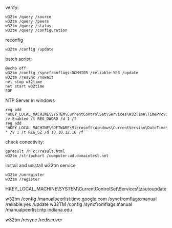 
verify:
```
w32tm /query /source
w32tm /query /peers 
w32tm /query /status
w32tm /query /configuration
```

reconfig 
```
w32tm /config /update
```
batch script:

```
@echo off
w32tm /config /syncfromflags:DOMHIER /reliable:YES /update
w32tm /resync /nowait
net stop w32time
net start w32time 
EOF
```


NTP Server in windows

```
reg add "HKEY_LOCAL_MACHINE\SYSTEM\CurrentControlSet\Services\W32Time\TimeProviders\NtpServer" /v Enabled /t REG_DWORD /d 1 /f 
reg add "HKEY_LOCAL_MACHINE\SOFTWARE\Microsoft\Windows\CurrentVersion\DateTime\Servers " /v 1 /t REG_SZ /d 10.10.12.18 /f 
```
check conectivity:
```
gpresult /h c:/result.html
w32tm /stripchart /computer:ad.domaintest.net
```
install and unistall w32tm service 
```
w32tm /unregister
w32tm /register
```

HKEY_LOCAL_MACHINE\SYSTEM\CurrentControlSet\Services\tzautoupdate

w32tm /config /manualpeerlist:time.google.com /syncfromflags:manual /reliable:yes /update
w32TM /config /syncfromflags:manual /manualpeerlist:ntp.indiana.edu
 
w32tm /resync /rediscover

